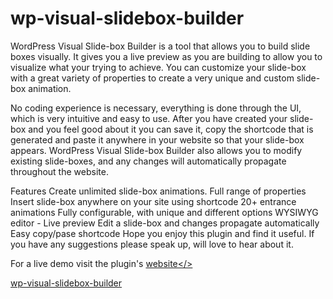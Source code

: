 wp-visual-slidebox-builder
==========================
WordPress Visual Slide-box Builder is a tool that allows you to build slide boxes visually. It gives you a live preview as you are building to allow you to visualize what your trying to achieve. You can customize your slide-box with a great variety of properties to create a very unique and custom slide-box animation.

No coding experience is necessary, everything is done through the UI, which is very intuitive and easy to use. After you have created your slide-box and you feel good about it you can save it, copy the shortcode that is generated and paste it anywhere in your website so that your slide-box appears. WordPress Visual Slide-box Builder also allows you to modify existing slide-boxes, and any changes will automatically propagate throughout the website.

Features
Create unlimited slide-box animations.
Full range of properties
Insert slide-box anywhere on your site using shortcode
20+ entrance animations
Fully configurable, with unique and different options
WYSIWYG editor - Live preview
Edit a slide-box and changes propagate automatically
Easy copy/pase shortcode
Hope you enjoy this plugin and find it useful. If you have any suggestions please speak up, will love to hear about it.

For a live demo visit the plugin's <a href="http://wordpressvisualslideboxbuilder.com">website</>




wp-visual-slidebox-builder
